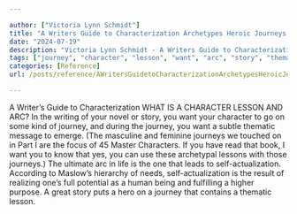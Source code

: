 ```yaml
---

author: ["Victoria Lynn Schmidt"]
title: "A Writers Guide to Characterization Archetypes Heroic Journeys and Other Elements of Dynamic Character Development - part0012_split_001.html"
date: "2024-07-19"
description: "Victoria Lynn Schmidt - A Writers Guide to Characterization Archetypes Heroic Journeys and Other Elements of Dynamic Character Development"
tags: ["journey", "character", "lesson", "want", "arc", "story", "thematic", "one", "writer", "guide", "characterization", "writing", "novel", "go", "kind", "subtle", "message", "emerge", "masculine", "feminine", "touched", "part", "focus", "master", "read"]
categories: [Reference]
url: /posts/reference/AWritersGuidetoCharacterizationArchetypesHeroicJourneysandOtherElementsofDynamicCharacterDevelopment-part0012split001html

---
```



A Writer’s Guide to Characterization
WHAT IS A CHARACTER LESSON AND ARC?
In the writing of your novel or story, you want your character to go on some kind of journey, and during the journey, you want a subtle thematic message to emerge. (The masculine and feminine journeys we touched on in Part I are the focus of 45 Master Characters. If you have read that book, I want you to know that yes, you can use these archetypal lessons with those journeys.) The ultimate arc in life is the one that leads to self-actualization. According to Maslow’s hierarchy of needs, self-actualization is the result of realizing one’s full potential as a human being and fulfilling a higher purpose. A great story puts a hero on a journey that contains a thematic lesson.
